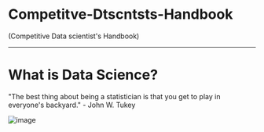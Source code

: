# Competitve-Dtscntsts-Handbook
(Competitive Data scientist's Handbook)

----

# What is Data Science? 

"The best thing about being a statistician is that you get to play in everyone's backyard." - John W. Tukey

![image](https://github.com/PhilipSanM/Competitve-Dtscntsts-Handbook/assets/99928036/2985ce0a-4bb0-4dfa-8aaf-9780e01bdab7)
